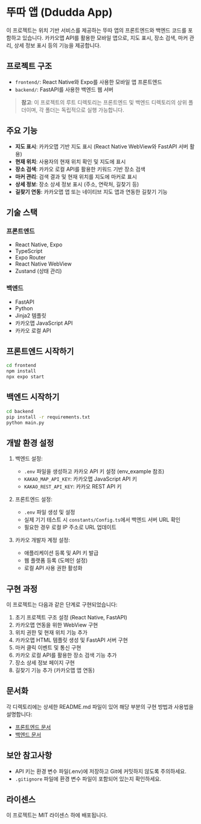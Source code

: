 # 뚜따 앱 (Ddudda App)

이 프로젝트는 위치 기반 서비스를 제공하는 뚜따 앱의 프론트엔드와 백엔드 코드를 포함하고 있습니다. 카카오맵 API를 활용한 모바일 앱으로, 지도 표시, 장소 검색, 마커 관리, 상세 정보 표시 등의 기능을 제공합니다.

## 프로젝트 구조

- `frontend/`: React Native와 Expo를 사용한 모바일 앱 프론트엔드
- `backend/`: FastAPI를 사용한 백엔드 웹 서버

> **참고**: 이 프로젝트의 루트 디렉토리는 프론트엔드 및 백엔드 디렉토리의 상위 폴더이며, 각 폴더는 독립적으로 실행 가능합니다.

## 주요 기능

- **지도 표시**: 카카오맵 기반 지도 표시 (React Native WebView와 FastAPI 서버 활용)
- **현재 위치**: 사용자의 현재 위치 확인 및 지도에 표시
- **장소 검색**: 카카오 로컬 API를 활용한 키워드 기반 장소 검색
- **마커 관리**: 검색 결과 및 현재 위치를 지도에 마커로 표시
- **상세 정보**: 장소 상세 정보 표시 (주소, 연락처, 길찾기 등)
- **길찾기 연동**: 카카오맵 앱 또는 네이티브 지도 앱과 연동한 길찾기 기능

## 기술 스택

### 프론트엔드

- React Native, Expo
- TypeScript
- Expo Router
- React Native WebView
- Zustand (상태 관리)

### 백엔드

- FastAPI
- Python
- Jinja2 템플릿
- 카카오맵 JavaScript API
- 카카오 로컬 API

## 프론트엔드 시작하기

```bash
cd frontend
npm install
npx expo start
```

## 백엔드 시작하기

```bash
cd backend
pip install -r requirements.txt
python main.py
```

## 개발 환경 설정

1. 백엔드 설정:

   - `.env` 파일을 생성하고 카카오 API 키 설정 (env_example 참조)
   - `KAKAO_MAP_API_KEY`: 카카오맵 JavaScript API 키
   - `KAKAO_REST_API_KEY`: 카카오 REST API 키

2. 프론트엔드 설정:

   - `.env` 파일 생성 및 설정
   - 실제 기기 테스트 시 `constants/Config.ts`에서 백엔드 서버 URL 확인
   - 필요한 경우 로컬 IP 주소로 URL 업데이트

3. 카카오 개발자 계정 설정:
   - 애플리케이션 등록 및 API 키 발급
   - 웹 플랫폼 등록 (도메인 설정)
   - 로컬 API 사용 권한 활성화

## 구현 과정

이 프로젝트는 다음과 같은 단계로 구현되었습니다:

1. 초기 프로젝트 구조 설정 (React Native, FastAPI)
2. 카카오맵 연동을 위한 WebView 구현
3. 위치 권한 및 현재 위치 기능 추가
4. 카카오맵 HTML 템플릿 생성 및 FastAPI 서버 구현
5. 마커 클릭 이벤트 및 통신 구현
6. 카카오 로컬 API를 활용한 장소 검색 기능 추가
7. 장소 상세 정보 페이지 구현
8. 길찾기 기능 추가 (카카오맵 앱 연동)

## 문서화

각 디렉토리에는 상세한 README.md 파일이 있어 해당 부분의 구현 방법과 사용법을 설명합니다:

- [프론트엔드 문서](frontend/README.md)
- [백엔드 문서](backend/README.md)

## 보안 참고사항

- API 키는 환경 변수 파일(.env)에 저장하고 Git에 커밋하지 않도록 주의하세요.
- `.gitignore` 파일에 환경 변수 파일이 포함되어 있는지 확인하세요.

## 라이센스

이 프로젝트는 MIT 라이센스 하에 배포됩니다.
